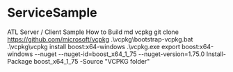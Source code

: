# ServiceSample

ATL Server / Client Sample
How to Build
md vcpkg
git clone https://github.com/microsoft/vcpkg
.\vcpkg\bootstrap-vcpkg.bat
.\vcpkg\vcpkg install boost:x64-windows
.\vcpkg.exe export boost:x64-windows  --nuget --nuget-id=boost_x64_1_75 --nuget-version=1.75.0
Install-Package boost_x64_1_75 -Source "VCPKG folder"
